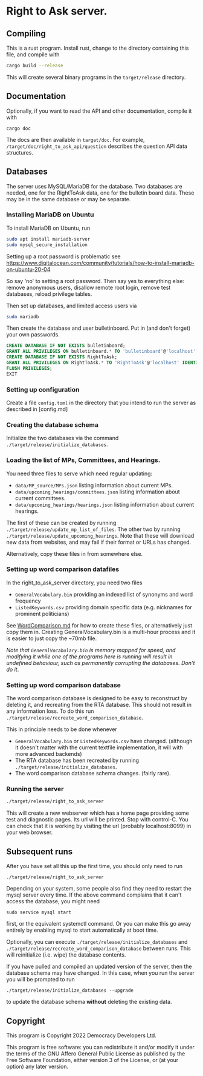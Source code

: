 # Right to Ask server.

## Compiling

This is a rust program. Install rust, change to the directory containing this file, and compile with 
```bash
cargo build --release
```

This will create several binary programs in the `target/release` directory.

## Documentation

Optionally, if you want to read the API and other documentation, compile it with
```
cargo doc
```
The docs are then available in `target/doc`. For example, `/target/doc/right_to_ask_api/question` describes the question API data structures.

## Databases

The server uses MySQL/MariaDB for the database. Two databases are needed, one for the
RightToAsk data, one for the bulletin board data. These may be in the same database
or may be separate.

### Installing MariaDB on Ubuntu

To install MariaDB on Ubuntu, run
```bash
sudo apt install mariadb-server
sudo mysql_secure_installation
```

Setting up a root password is problematic see
https://www.digitalocean.com/community/tutorials/how-to-install-mariadb-on-ubuntu-20-04

So say 'no' to setting a root password. Then say yes to everything else: remove anonymous users, disallow remote root login, remove test databases, reload privilege tables.

Then set up databases, and limited access users via

```bash
sudo mariadb
```

Then create the database and user bulletinboard. Put in (and don't forget) your own passwords.

```sql
CREATE DATABASE IF NOT EXISTS bulletinboard;
GRANT ALL PRIVILEGES ON bulletinboard.* TO 'bulletinboard'@'localhost' IDENTIFIED BY 'stick-the-bulletin-board-password-here';
CREATE DATABASE IF NOT EXISTS RightToAsk;
GRANT ALL PRIVILEGES ON RightToAsk.* TO 'RightToAsk'@'localhost' IDENTIFIED BY 'stick-the-rta-password-here';
FLUSH PRIVILEGES;
EXIT
```

### Setting up configuration

Create a file `config.toml` in the directory that you intend to run the server
as described in [config.md]


### Creating the database schema

Initialize the two databases via the command `./target/release/initialize_databases`. 

### Loading the list of MPs, Committees, and Hearings.

You need three files to serve which need regular updating:
* `data/MP_source/MPs.json` listing information about current MPs.
* `data/upcoming_hearings/committees.json` listing information about current committees.
* `data/upcoming_hearings/hearings.json` listing information about current hearings.

The first of these can be created by running `./target/release/update_mp_list_of_files`. The other two by
running `./target/release/update_upcoming_hearings`. Note that these will download new data from websites,
and may fail if their format or URLs has changed.

Alternatively, copy these files in from somewhere else.

### Setting up word comparison datafiles

In the right_to_ask_server directory, you need two files
* `GeneralVocabulary.bin` providing an indexed list of synonyms and word frequency
* `ListedKeywords.csv` providing domain specific data (e.g. nicknames for prominent politicians)

See [WordComparison.md](WordComparison.md) for how to create these files, or alternatively just copy them in.
Creating GeneralVocabulary.bin is a multi-hour process and it is easier to just copy the ~70mb file.

*Note that `GeneralVocabulary.bin` is memory mapped for speed, and modifying it while one of the
programs here is running will result in undefined behaviour, such as permanently corrupting the databases.
Don't do it*.

### Setting up word comparison database

The word comparison database is designed to be easy to reconstruct by deleting it, and recreating
from the RTA database. This should not result in any information loss. To do this run
`./target/release/recreate_word_comparison_database`.

This in principle needs to be done whenever
* `GeneralVocabulary.bin` or `ListedKeywords.csv` have changed. (although it doesn't matter with the current textfile implementation, it will with more advanced backends)
* The RTA database has been recreated by running `./target/release/initialize_databases`.
* The word comparison database schema changes. (fairly rare).

### Running the server

```bash
./target/release/right_to_ask_server
```

This will create a new webserver which has a home page providing some test and diagnostic pages. Its url will
be printed. Stop with control-C.  You can check that it is working by visiting the url (probably localhost:8099) in your web browser.

## Subsequent runs
After you have set all this up the first time, you should only need to run
```
./target/release/right_to_ask_server
```

Depending on your system, some people also find they need to restart the mysql server every time. If the above command complains that it can't access the database, you might need
```
sudo service mysql start
```
first, or the equivalent systemctl command. Or you can make this go away entirely by enabling mysql to start automatically at boot time.

Optionally, you can execute
`./target/release/initialize_databases` and `./target/release/recreate_word_comparison_database`
between runs. This will reinitialize (i.e. wipe) the database contents.

If you have pulled and compiled an updated version of the server, then the database schema may have changed. In this case, when you run the server you will be prompted to run 
```
./target/release/initialize_databases --upgrade 
```
to update the database schema **without** deleting the existing data.

## Copyright

This program is Copyright 2022 Democracy Developers Ltd. 

This program is free software: you can redistribute it and/or modify
it under the terms of the GNU Affero General Public License as published by
the Free Software Foundation, either version 3 of the License, or
(at your option) any later version.
